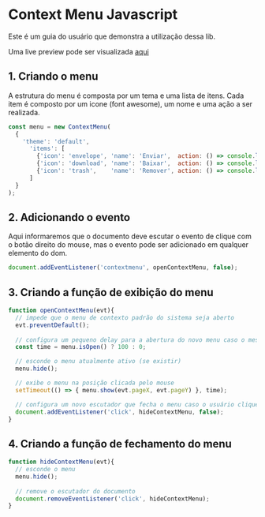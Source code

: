 # Context Menu Javascript

Este é um guia do usuário que demonstra a utilização dessa lib.

Uma live preview pode ser visualizada [aqui](https://codepen.io/richardbranvo/pen/OJLqxWq)

## 1. Criando o menu

A estrutura do menu é composta por um tema e uma lista de itens. Cada item é composto por um icone (font awesome), um nome e uma ação a ser realizada.

```javascript
const menu = new ContextMenu(
  {
    'theme': 'default',
      'items': [
        {'icon': 'envelope', 'name': 'Enviar',  action: () => console.log('clicou enviar')  },
        {'icon': 'download', 'name': 'Baixar',  action: () => console.log('clicou baixar')  },
        {'icon': 'trash',    'name': 'Remover', action: () => console.log('clicou remover') },
      ]
  }
);

```

## 2. Adicionando o evento

Aqui informaremos que o documento deve escutar o evento de clique com o botão direito do mouse, mas o evento pode ser adicionado em qualquer elemento do dom.

```javascript
document.addEventListener('contextmenu', openContextMenu, false);
```

## 3. Criando a função de exibição do menu

```javascript
function openContextMenu(evt){
  // impede que o menu de contexto padrão do sistema seja aberto
  evt.preventDefault();
  
  // configura um pequeno delay para a abertura do novo menu caso o mesmo esteja aberto
  const time = menu.isOpen() ? 100 : 0;

  // esconde o menu atualmente ativo (se existir)
  menu.hide();

  // exibe o menu na posição clicada pelo mouse
  setTimeout(() => { menu.show(evt.pageX, evt.pageY) }, time);

  // configura um novo escutador que fecha o menu caso o usuário clique em qualquer lugar da tela
  document.addEventListener('click', hideContextMenu, false);
}
```

## 4. Criando a função de fechamento do menu

```javascript
function hideContextMenu(evt){
  // esconde o menu
  menu.hide();
  
  // remove o escutador do documento
  document.removeEventListener('click', hideContextMenu);
}
```